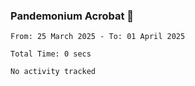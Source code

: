 ### Pandemonium Acrobat 🤸

<!--START_SECTION:waka-->

```all_time
From: 25 March 2025 - To: 01 April 2025

Total Time: 0 secs

No activity tracked
```

<!--END_SECTION:waka-->
